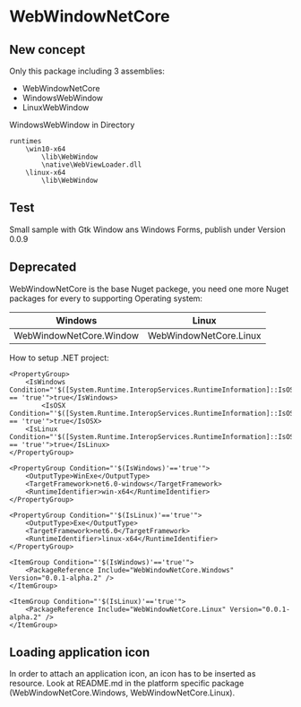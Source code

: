 # WebWindowNetCore
## New concept

Only this package including 3 assemblies:
* WebWindowNetCore
* WindowsWebWindow
* LinuxWebWindow

WindowsWebWindow in Directory 
```
runtimes
    \win10-x64
        \lib\WebWindow
        \native\WebViewLoader.dll
    \linux-x64
        \lib\WebWindow
```
## Test

Small sample with Gtk Window ans Windows Forms,
publish under Version 0.0.9

## Deprecated
WebWindowNetCore is the base Nuget packege, you need one more Nuget packages for every to supporting Operating system:

| Windows  | Linux  |
|---|---|
| WebWindowNetCore.Window  |  WebWindowNetCore.Linux |

How to setup .NET project:

```
<PropertyGroup>
    <IsWindows Condition="'$([System.Runtime.InteropServices.RuntimeInformation]::IsOSPlatform($([System.Runtime.InteropServices.OSPlatform]::Windows)))' == 'true'">true</IsWindows> 
		<IsOSX Condition="'$([System.Runtime.InteropServices.RuntimeInformation]::IsOSPlatform($([System.Runtime.InteropServices.OSPlatform]::OSX)))' == 'true'">true</IsOSX> 
	<IsLinux Condition="'$([System.Runtime.InteropServices.RuntimeInformation]::IsOSPlatform($([System.Runtime.InteropServices.OSPlatform]::Linux)))' == 'true'">true</IsLinux>    
</PropertyGroup>

<PropertyGroup Condition="'$(IsWindows)'=='true'">
    <OutputType>WinExe</OutputType>
    <TargetFramework>net6.0-windows</TargetFramework>
    <RuntimeIdentifier>win-x64</RuntimeIdentifier>
</PropertyGroup> 

<PropertyGroup Condition="'$(IsLinux)'=='true'">
    <OutputType>Exe</OutputType>
    <TargetFramework>net6.0</TargetFramework>
    <RuntimeIdentifier>linux-x64</RuntimeIdentifier>
</PropertyGroup>

<ItemGroup Condition="'$(IsWindows)'=='true'">
    <PackageReference Include="WebWindowNetCore.Windows" Version="0.0.1-alpha.2" />
</ItemGroup> 

<ItemGroup Condition="'$(IsLinux)'=='true'">
    <PackageReference Include="WebWindowNetCore.Linux" Version="0.0.1-alpha.2" />
</ItemGroup> 

```

## Loading application icon
In order to attach an application icon, an icon has to be inserted as resource. Look at README.md in the platform specific package (WebWindowNetCore.Windows, WebWindowNetCore.Linux).